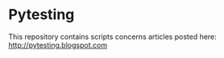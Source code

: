Pytesting
=========

This repository contains scripts concerns articles posted here: http://pytesting.blogspot.com
